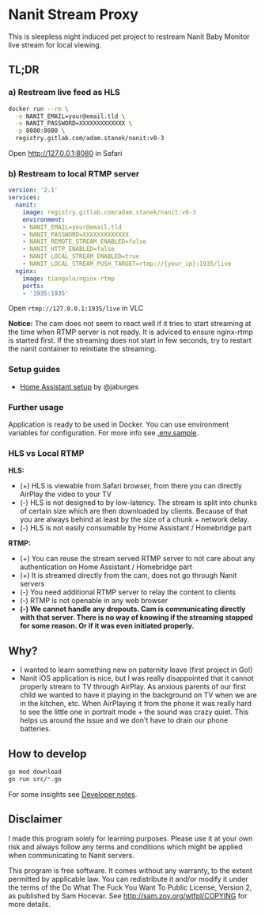# Nanit Stream Proxy

This is sleepless night induced pet project to restream Nanit Baby Monitor live stream for local viewing.

## TL;DR

### a) Restream live feed as HLS

```bash
docker run --rm \
  -e NANIT_EMAIL=your@email.tld \
  -e NANIT_PASSWORD=XXXXXXXXXXXXX \
  -p 8080:8080 \
  registry.gitlab.com/adam.stanek/nanit:v0-3
```

Open http://127.0.0.1:8080 in Safari

### b) Restream to local RTMP server

```yaml
version: '2.1'
services:
  nanit:
    image: registry.gitlab.com/adam.stanek/nanit:v0-3
    environment:
    - NANIT_EMAIL=your@email.tld
    - NANIT_PASSWORD=XXXXXXXXXXXXX
    - NANIT_REMOTE_STREAM_ENABLED=false
    - NANIT_HTTP_ENABLED=false
    - NANIT_LOCAL_STREAM_ENABLED=true
    - NANIT_LOCAL_STREAM_PUSH_TARGET=rtmp://{your_ip}:1935/live
  nginx:
    image: tiangolo/nginx-rtmp
    ports:
    - '1935:1935'
```

Open `rtmp://127.0.0.1:1935/live` in VLC

**Notice:** The cam does not seem to react well if it tries to start streaming at the time when RTMP server is not ready. It is adviced to ensure nginx-rtmp is started first. If the streaming does not start in few seconds, try to restart the nanit container to reinitiate the streaming.

### Setup guides

- [Home Assistant setup](https://community.home-assistant.io/t/nanit-showing-in-ha-via-nvr-zoneminder/251641) by @jaburges

### Further usage

Application is ready to be used in Docker. You can use environment variables for configuration. For more info see [.env.sample](.env.sample).


### HLS vs Local RTMP

**HLS:**

- (+) HLS is viewable from Safari browser, from there you can directly AirPlay the video to your TV
- (-) HLS is not designed to by low-latency. The stream is split into chunks of certain size which are then downloaded by clients. Because of that you are always behind at least by the size of a chunk + network delay.
- (-) HLS is not easily consumable by Home Assistant / Homebridge part

**RTMP:**

- (+) You can reuse the stream served RTMP server to not care about any authentication on Home Assistant / Homebridge part
- (+) It is streamed directly from the cam, does not go through Nanit servers
- (-) You need additional RTMP server to relay the content to clients
- (-) RTMP is not openable in any web browser
- **(-) We cannot handle any dropouts. Cam is communicating directly with that server. There is no way of knowing if the streaming stopped for some reason. Or if it was even initiated properly.**

## Why?

- I wanted to learn something new on paternity leave (first project in Go!)
- Nanit iOS application is nice, but I was really disappointed that it cannot properly stream to TV through AirPlay. As anxious parents of our first child we wanted to have it playing in the background on TV when we are in the kitchen, etc. When AirPlaying it from the phone it was really hard to see the little one in portrait mode + the sound was crazy quiet. This helps us around the issue and we don't have to drain our phone batteries.

## How to develop

```bash
go mod download
go run src/*.go
```

For some insights see [Developer notes](docs/developer-notes.md).

## Disclaimer

I made this program solely for learning purposes. Please use it at your own risk and always follow any terms and conditions which might be applied when communicating to Nanit servers.

This program is free software. It comes without any warranty, to
the extent permitted by applicable law. You can redistribute it
and/or modify it under the terms of the Do What The Fuck You Want
To Public License, Version 2, as published by Sam Hocevar. See
http://sam.zoy.org/wtfpl/COPYING for more details.
